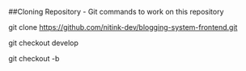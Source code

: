 ##Cloning Repository - Git commands to work on this repository

git clone https://github.com/nitink-dev/blogging-system-frontend.git

git checkout develop

git checkout -b <your-branch-name>

